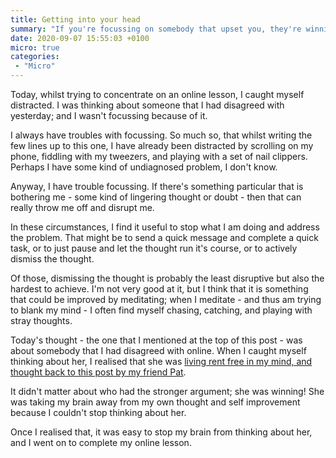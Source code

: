```yaml
---
title: Getting into your head
summary: "If you're focussing on somebody that upset you, they're winning!"
date: 2020-09-07 15:55:03 +0100
micro: true
categories:
 - "Micro"
---
```


Today, whilst trying to concentrate on an online lesson, I caught myself distracted. I was thinking about someone that I had disagreed with yesterday; and I wasn't focussing because of it.

I always have troubles with focussing. So much so, that whilst writing the few lines up to this one, I have already been distracted by scrolling on my phone, fiddling with my tweezers, and playing with a set of nail clippers. Perhaps I have some kind of undiagnosed problem, I don't know.

Anyway, I have trouble focussing. If there's something particular that is bothering me - some kind of lingering thought or doubt - then that can really throw me off and disrupt me.

In these circumstances, I find it useful to stop what I am doing and address the problem. That might be to send a quick message and complete a quick task, or to just pause and let the thought run it's course, or to actively dismiss the thought.

Of those, dismissing the thought is probably the least disruptive but also the hardest to achieve. I'm not very good at it, but I think that it is something that could be improved by meditating; when I meditate - and thus am trying to blank my mind - I often find myself chasing, catching, and playing with stray thoughts.

Today's thought - the one that I mentioned at the top of this post - was about somebody that I had disagreed with online. When I caught myself thinking about her, I realised that she was [living rent free in my mind, and thought back to this post by my friend Pat](https://patwalls.com/rent-free).

It didn't matter about who had the stronger argument; she was winning! She was taking my brain away from my own thought and self improvement because I couldn't stop thinking about her.

Once I realised that, it was easy to stop my brain from thinking about her, and I went on to complete my online lesson.
